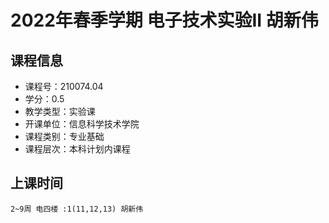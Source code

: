 # 2022年春季学期 电子技术实验II 胡新伟






## 课程信息

- 课程号：210074.04
- 学分：0.5
- 教学类型：实验课
- 开课单位：信息科学技术学院
- 课程类别：专业基础
- 课程层次：本科计划内课程

## 上课时间

```
2~9周 电四楼 :1(11,12,13) 胡新伟
```

